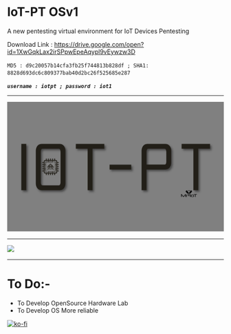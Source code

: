 # IoT-PT OSv1

A new pentesting virtual environment for IoT Devices Pentesting


Download Link : https://drive.google.com/open?id=1XwGqkLax2irSPpwEpeAqypl9vEywzw3D

`MD5 : d9c20057b14cfa3fb25f744813b828df ;
SHA1: 8828d693dc6c809377bab40d2bc26f525685e287`

___`username : iotpt ;
password : iot1`___


*******************************************************************************************************************************

![](https://github.com/IoT-PTv/IoT-PT/blob/master/IoT-PT(w).jpg)


******************************************************************************************************************************

![](https://github.com/IoT-PTv/IoT-PT/blob/master/IoT-PT1.png)


******************************************************************************************************************************
# To Do:-

- To Develop OpenSource Hardware Lab 
- To Develop OS More reliable

[![ko-fi](https://www.ko-fi.com/img/githubbutton_sm.svg)](https://ko-fi.com/Y8Y81EJG9)
